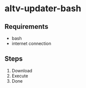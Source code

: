 # altv-updater-bash

## Requirements

  - bash
  - internet connection

## Steps

  1. Download
  2. Execute
  3. Done
